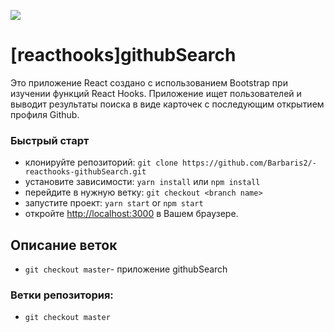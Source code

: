 ![](https://github.com/Barbaris2/-reacthooks-githubSearch/blob/master/src/images/githubSearch.png)

# [reacthooks]githubSearch

Это приложение React создано с использованием Bootstrap при изучении функций React Hooks. Приложение ищет пользователей и выводит результаты поиска в виде карточек с последующим открытием профиля Github.

### Быстрый старт

- клонируйте репозиторий: `git clone https://github.com/Barbaris2/-reacthooks-githubSearch.git`
- установите зависимости: `yarn install` или `npm install`
- перейдите в нужную ветку: `git checkout <branch name>`
- запустите проект: `yarn start` or `npm start`
- откройте [http://localhost:3000](http://localhost:3000) в Вашем браузере.

## Описание веток

- `git checkout master`- приложение githubSearch

### Ветки репозитория:

- `git checkout master`
